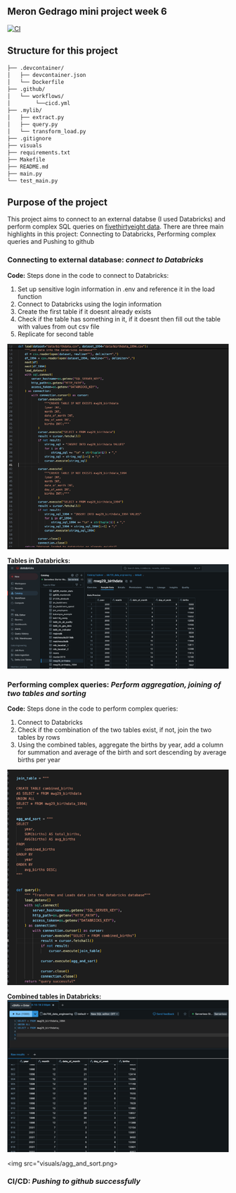 ## Meron Gedrago mini project week 6

[![CI](https://github.com/nogibjj/Meron_Gedrago_mini_Week6/actions/workflows/cicd.yml/badge.svg)](https://github.com/nogibjj/Meron_Gedrago_mini_Week6/actions/workflows/cicd.yml)

## Structure for this project 

```
├── .devcontainer/
│   ├── devcontainer.json
│   └── Dockerfile
├── .github/
│   └── workflows/
│        └──cicd.yml
├── .mylib/
│   ├── extract.py
│   ├── query.py
│   └── transform_load.py 
├── .gitignore
├── visuals
├── requirements.txt
├── Makefile
├── README.md
├── main.py
└── test_main.py

```
## Purpose of the project  

This project aims to connect to an external databse (I used Databricks) and perform complex SQL queries on [fivethirtyeight data](https://github.com/fivethirtyeight/data/tree/master/births). 
There are three main highlights in this project: Connecting to Databricks, Performing complex queries and Pushing to github 


### Connecting to external database: *connect to Databricks* 
**Code:**
Steps done in the code to connect to Databricks:
1. Set up sensitive login information in .env and reference it in the load function 
2. Connect to Databricks using the login information 
3. Create the first table if it doesnt already exists 
4. Check if the table has something in it, if it doesnt then fill out the table with values from out csv file 
5. Replicate for second table

<img src="visuals/code_connect.png">


**Tables in Databricks:**
<img src="visuals/databricks_visual.png">

### Performing complex queries: *Perform aggregation, joining of two tables and sorting*
**Code:**
Steps done in the code to perform complex queries:
1. Connect to Databricks 
2. Check if the combination of the two tables exist, if not, join the two tables by rows 
3. Using the combined tables, aggregate the births by year, add a column for summation and average of the birth and sort descending by average births per year 

<img src="visuals/code_query.png">

**Combined tables in Databricks:**
<img src="visuals/join_visual.png">

<img src="visuals/agg_and_sort.png>

### CI/CD: *Pushing to github successfully*

